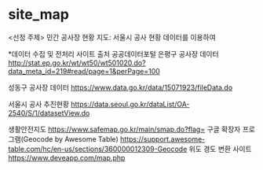 # site_map
<선정 주제> 민간 공사장 현황 지도: 서울시 공사 현황 데이터를 이용하여 

*데이터 수집 및 전처리 사이트 출처
공공데이터포털
은평구 공사장 데이터
http://stat.ep.go.kr/wt/wt50/wt501020.do?data_meta_id=219#read/page=1&perPage=100

성동구 공사장 데이터
https://www.data.go.kr/data/15071923/fileData.do

서울시 공사 추진현황
https://data.seoul.go.kr/dataList/OA-2540/S/1/datasetView.do

생활안전지도
https://www.safemap.go.kr/main/smap.do?flag=
구글 확장자 프로그램(Geocode by Awesome Table)
https://support.awesome-table.com/hc/en-us/sections/360000012309-Geocode
위도 경도 변환 사이트
https://www.deveapp.com/map.php
